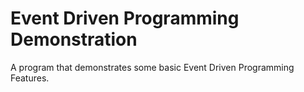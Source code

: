# Event Driven Programming Demonstration
A program that demonstrates some basic Event Driven Programming Features.
